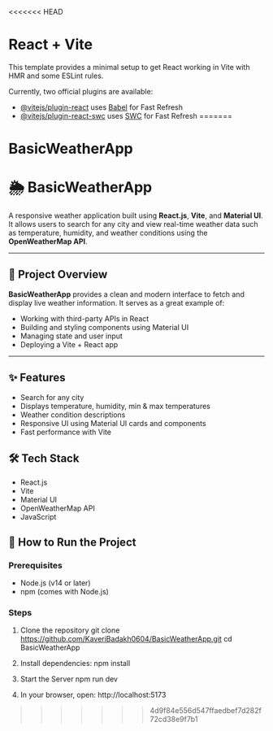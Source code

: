 <<<<<<< HEAD
# React + Vite

This template provides a minimal setup to get React working in Vite with HMR and some ESLint rules.

Currently, two official plugins are available:

- [@vitejs/plugin-react](https://github.com/vitejs/vite-plugin-react/blob/main/packages/plugin-react/README.md) uses [Babel](https://babeljs.io/) for Fast Refresh
- [@vitejs/plugin-react-swc](https://github.com/vitejs/vite-plugin-react-swc) uses [SWC](https://swc.rs/) for Fast Refresh
=======
# BasicWeatherApp
# 🌦️ BasicWeatherApp

A responsive weather application built using **React.js**, **Vite**, and **Material UI**. It allows users to search for any city and view real-time weather data such as temperature, humidity, and weather conditions using the **OpenWeatherMap API**.

---

## 📌 Project Overview

**BasicWeatherApp** provides a clean and modern interface to fetch and display live weather information. It serves as a great example of:

- Working with third-party APIs in React
- Building and styling components using Material UI
- Managing state and user input
- Deploying a Vite + React app

---

## ✨ Features

-  Search for any city
-  Displays temperature, humidity, min & max temperatures
-  Weather condition descriptions
-  Responsive UI using Material UI cards and components
-  Fast performance with Vite


## 🛠️ Tech Stack

- React.js
- Vite
- Material UI
- OpenWeatherMap API
- JavaScript


## 🚀 How to Run the Project

### Prerequisites

- Node.js (v14 or later)
- npm (comes with Node.js)

### Steps

1. Clone the repository
   git clone https://github.com/KaveriBadakh0604/BasicWeatherApp.git
   cd BasicWeatherApp
   
2. Install dependencies:
   npm install
3. Start the Server
   npm run dev
4. In your browser, open:
   http://localhost:5173

>>>>>>> 4d9f84e556d547ffaedbef7d282f72cd38e9f7b1
